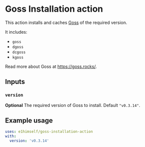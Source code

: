 # Goss Installation action

This action installs and caches [Goss](https://goss.rocks/) of the required version.

It includes:

- `goss`
- `dgoss`
- `dcgoss`
- `kgoss`

Read more about Goss at https://goss.rocks/.

## Inputs

### `version`

**Optional** The required version of Goss to install. Default `"v0.3.14"`.

## Example usage

```yml
uses: e1himself/goss-installation-action
with:
  version: 'v0.3.14'
```

